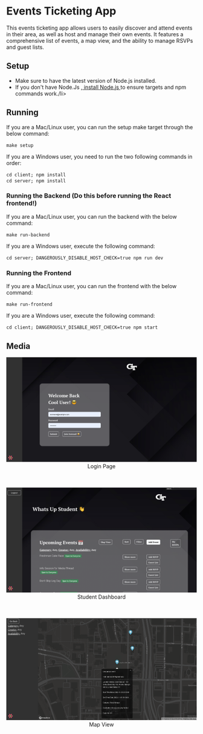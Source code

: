 <h1>Events Ticketing App</h1>
This events ticketing app allows users to easily discover and attend events in their area, as well as host and manage their own events. It features a comprehensive list of events, a map view, and the ability to manage RSVPs and guest lists.
<h2>Setup</h2>
<ul>
	<li>Make sure to have the latest version of Node.js installed.</li>
	<li>If you don't have Node.Js ,<a href="https://nodejs.org/en/download/"> install Node.js </a> to ensure targets and npm commands work./li>
</ul>
<h2>Running</h2>

If you are a Mac/Linux user, you can run the setup make target through the below command:
```
make setup
```
If you are a Windows user, you need to run the two following commands in order:
```
cd client; npm install
cd server; npm install
```
### Running the Backend (Do this before running the React frontend!)
If you are a Mac/Linux user, you can run the backend with the below command:
```
make run-backend
```

If you are a Windows user, execute the following command:
```
cd server; DANGEROUSLY_DISABLE_HOST_CHECK=true npm run dev
```


### Running the Frontend
If you are a Mac/Linux user, you can run the frontend with the below command:
```
make run-frontend
```

If you are a Windows user, execute the following command:
```
cd client; DANGEROUSLY_DISABLE_HOST_CHECK=true npm start
```
<h2>Media</h2>
<p align="center">
  <img src="/github_images/img1.png">
  <br>Login Page<br><br><br>
</p>
<p align="center">
  <img src="/github_images/img2.png">
  <br>Student Dashboard<br><br><br>
</p>
<p align="center">
  <img src="/github_images/img3.png">
  <br>Map View<br><br><br>
</p>
